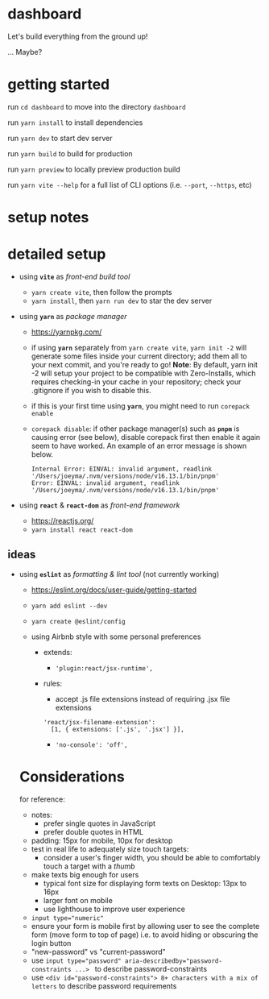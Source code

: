 # dashboard

Let's build everything from the ground up!

... Maybe?

# getting started

run `cd dashboard` to move into the directory `dashboard`

run `yarn install` to install dependencies

run `yarn dev` to start dev server

run `yarn build` to build for production

run `yarn preview` to locally preview production build

run `yarn vite --help` for a full list of CLI options (i.e. `--port`, `--https`, etc)

# setup notes

# detailed setup

- using **`vite`** as _front-end build tool_
  - `yarn create vite`, then follow the prompts
  - `yarn install`, then `yarn run dev` to star the dev server
- using **`yarn`** as _package manager_

  - https://yarnpkg.com/
  - if using **`yarn`** separately from `yarn create vite`, `yarn init -2` will generate some files inside your current directory; add them all to your next commit, and you're ready to go! **Note**: By default, yarn init -2 will setup your project to be compatible with Zero-Installs, which requires checking-in your cache in your repository; check your .gitignore if you wish to disable this.
  - if this is your first time using **`yarn`**, you might need to run `corepack enable`
  - `corepack disable`: if other package manager(s) such as **`pnpm`** is causing error (see below), disable corepack first then enable it again seem to have worked. An example of an error message is shown below.

    ```
    Internal Error: EINVAL: invalid argument, readlink '/Users/joeyma/.nvm/versions/node/v16.13.1/bin/pnpm'
    Error: EINVAL: invalid argument, readlink '/Users/joeyma/.nvm/versions/node/v16.13.1/bin/pnpm'
    ```

- using **`react`** & **`react-dom`** as _front-end framework_

  - https://reactjs.org/
  - `yarn install react react-dom`

## ideas

- using **`eslint`** as _formatting & lint tool_ (not currently working)

  - https://eslint.org/docs/user-guide/getting-started
  - `yarn add eslint --dev`
  - `yarn create @eslint/config`
  - using Airbnb style with some personal preferences

    - extends:
      - `'plugin:react/jsx-runtime',`
    - rules:

      - accept .js file extensions instead of requiring .jsx file extensions

      ```
      'react/jsx-filename-extension':
        [1, { extensions: ['.js', '.jsx'] }],
      ```

      - `'no-console': 'off',`

  # Considerations

  for reference:

  - notes:
    - prefer single quotes in JavaScript
    - prefer double quotes in HTML
  - padding: 15px for mobile, 10px for desktop
  - test in real life to adequately size touch targets:
    - consider a user's finger width, you should be able to comfortably touch a target with a _thumb_
  - make texts big enough for users
    - typical font size for displaying form texts on Desktop: 13px to 16px
    - larger font on mobile
    - use lighthouse to improve user experience
  - `input type="numeric"`
  - ensure your form is mobile first by allowing user to see the complete form (move form to top of page) i.e. to avoid hiding or obscuring the login button
  - "new-password" vs "current-password"
  - use `input type="password" aria-describedby="password-constraints ...> ` to describe password-constraints
  - use `<div id="password-constraints"> 8+ characters with a mix of letters` to describe password requirements
